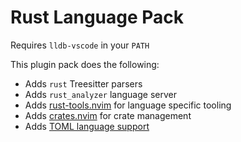 # Rust Language Pack

Requires `lldb-vscode` in your `PATH`

This plugin pack does the following:

- Adds `rust` Treesitter parsers
- Adds `rust_analyzer` language server
- Adds [rust-tools.nvim](https://github.com/simrat39/rust-tools.nvim) for language specific tooling
- Adds [crates.nvim](https://github.com/Saecki/crates.nvim) for crate management
- Adds [TOML language support](../toml)

